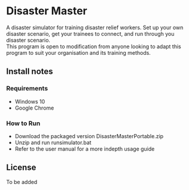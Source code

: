 # Disaster Master

A disaster simulator for training disaster relief workers. Set up your own disaster scenario, get your trainees to connect, and run through you disaster scenario.<br>
This program is open to modification from anyone looking to adapt this program to suit your organisation and its training methods.

## Install notes

### Requirements

- Windows 10
- Google Chrome

### How to Run

- Download the packaged version DisasterMasterPortable.zip
- Unzip and run runsimulator.bat
- Refer to the user manual for a more indepth usage guide

## License

To be added

#
